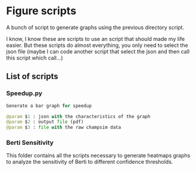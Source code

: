 # Figure scripts

A bunch of script to generate graphs using the previous directory script.

I  know, I know these are scripts to use an script that should made my life 
easier. But these scripts do almost everything, you only need to select the 
json file (maybe I can code another script that select the json and then call 
this script which call...)

## List of scripts

### Speedup.py

```Python
Generate a bar graph for speedup

@param $1 : json with the characteristics of the graph
@param $2 : output file (pdf)
@param $3 : file with the raw champsim data 
```

### Berti Sensitivity

This folder contains all the scripts necessary to generate heatmaps graphs to 
analyze the sensitivity of Berti to different confidence thresholds.
